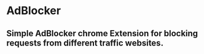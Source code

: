 # AdBlocker
## Simple AdBlocker chrome Extension for blocking requests from different traffic websites.
